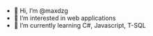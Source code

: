 - 👋 Hi, I’m @maxdzg
- 👀 I’m interested in web applications
- 🌱 I’m currently learning C#, Javascript, T-SQL

<!---
maxdzg/maxdzg is a ✨ special ✨ repository because its `README.md` (this file) appears on your GitHub profile.
You can click the Preview link to take a look at your changes.
--->
